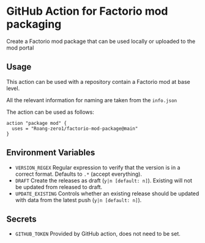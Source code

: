 # GitHub Action for Factorio mod packaging

Create a Factorio mod package that can be used locally or uploaded to the mod portal

## Usage

This action can be used with a repository contain a Factorio mod at base level.

All the relevant information for naming are taken from the `info.json`

The action can be used as follows:

```github-actions
action "package mod" {
  uses = "Roang-zero1/factorio-mod-package@main"
}
```

## Environment Variables

* `VERSION_REGEX` Regular expression to verify that the version is in a correct format. Defaults to `.*` (accept everything).
* `DRAFT` Create the releases as draft (`y|n [default: n]`). Existing will not be updated from released to draft.
* `UPDATE_EXISTING` Controls whether an existing release should be updated with data from the latest push (`y|n [default: n]`).

## Secrets

* `GITHUB_TOKEN` Provided by GitHub action, does not need to be set.
